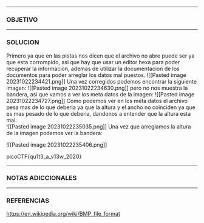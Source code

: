 ----
### OBJETIVO 

---
### SOLUCION

Primero ya que en las pistas nos dicen que el archivo no abre puede ser ya que esta corrompido, asi que hay que usar un editor hexa para poder recuperar la informacion, ademas de utilizar la documentacion de los documentos para poder arreglar los datos mal puestos.
![[Pasted image 20231022234421.png]]
Una vez corregidos podemos encontrar la siguiente imagen:
![[Pasted image 20231022234630.png]]
pero no nos muestra la bandera, asi que vamos a ver los meta datos de la imagen:
![[Pasted image 20231022234727.png]]
Como podemos ver en los meta datos el archivo pesa mas de lo que deberia ya que la altura y el ancho no coinciden ya que es mas pesado de lo que deberia, dandonos a entender que la altura esta mal.  
![[Pasted image 20231022235035.png]]
Una vez que  arreglamos la altura de la imagen podemos ver la bandera:

![[Pasted image 20231022235406.png]]

picoCTF{qu1t3_a_v13w_2020}


---
### NOTAS ADICCIONALES

---
### REFERENCIAS
https://en.wikipedia.org/wiki/BMP_file_format
